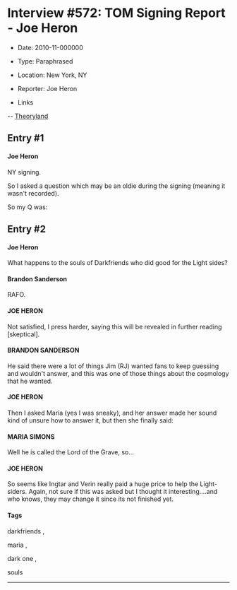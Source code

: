 # Interview #572: TOM Signing Report - Joe Heron

- Date: 2010-11-000000

- Type: Paraphrased

- Location: New York, NY

- Reporter: Joe Heron

- Links

-- [Theoryland](http://www.theoryland.com/vbulletin/showthread.php?p=124887#poststop)


## Entry #1

#### Joe Heron

NY signing.

So I asked a question which may be an oldie during the signing (meaning it wasn't recorded).

So my Q was:

## Entry #2

#### Joe Heron

What happens to the souls of Darkfriends who did good for the Light sides?

#### Brandon Sanderson

RAFO.

#### JOE HERON

Not satisfied, I press harder, saying this will be revealed in further reading [skeptical].

#### BRANDON SANDERSON

He said there were a lot of things Jim (RJ) wanted fans to keep guessing and wouldn't answer, and this was one of those things about the cosmology that he wanted.

#### JOE HERON

Then I asked Maria (yes I was sneaky), and her answer made her sound kind of unsure how to answer it, but then she finally said:

#### MARIA SIMONS

Well he is called the Lord of the Grave, so...

#### JOE HERON

So seems like Ingtar and Verin really paid a huge price to help the Light-siders. Again, not sure if this was asked but I thought it interesting....and who knows, they may change it since its not finished yet.

#### Tags

darkfriends
,

maria
,

dark one
,

souls


---

